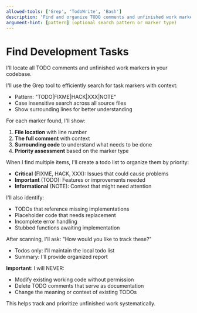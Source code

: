 ```yaml
---
allowed-tools: ['Grep', 'TodoWrite', 'Bash']
description: 'Find and organize TODO comments and unfinished work markers in the codebase'
argument-hint: [pattern] (optional search pattern or marker type)
---
```


# Find Development Tasks

I'll locate all TODO comments and unfinished work markers in your codebase.

I'll use the Grep tool to efficiently search for task markers with context:

- Pattern: "TODO|FIXME|HACK|XXX|NOTE"
- Case insensitive search across all source files
- Show surrounding lines for better understanding

For each marker found, I'll show:

1. **File location** with line number
2. **The full comment** with context
3. **Surrounding code** to understand what needs to be done
4. **Priority assessment** based on the marker type

When I find multiple items, I'll create a todo list to organize them by priority:

- **Critical** (FIXME, HACK, XXX): Issues that could cause problems
- **Important** (TODO): Features or improvements needed
- **Informational** (NOTE): Context that might need attention

I'll also identify:

- TODOs that reference missing implementations
- Placeholder code that needs replacement
- Incomplete error handling
- Stubbed functions awaiting implementation

After scanning, I'll ask: "How would you like to track these?"

- Todos only: I'll maintain the local todo list
- Summary: I'll provide organized report

**Important**: I will NEVER:

- Modify existing working code without permission
- Delete TODO comments that serve as documentation
- Change the meaning or context of existing TODOs

This helps track and prioritize unfinished work systematically.
